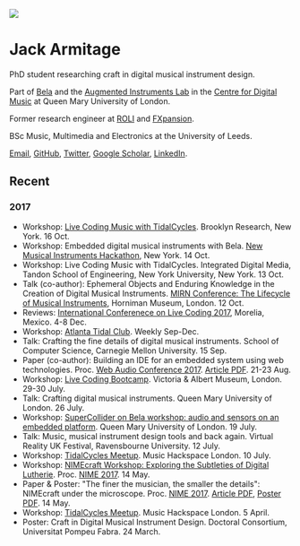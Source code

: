 ![](https://avatars0.githubusercontent.com/u/2885827?v=3&s=40)
# Jack Armitage

PhD student researching craft in digital musical instrument design.

Part of [Bela](http://bela.io) and the [Augmented Instruments Lab](http://instrumentslab.org) in the [Centre for Digital Music](http://c4dm.eecs.qmul.ac.uk) at Queen Mary University of London.

Former research engineer at [ROLI](http://roli.com) and [FXpansion](http://fxpansion.com).

BSc Music, Multimedia and Electronics at the University of Leeds.

[Email](mailto:jack@jackarmitage.com), [GitHub](http://github.com/jarmitage), [Twitter](http://twitter.com/jdkarmitage), [Google Scholar](https://scholar.google.com/citations?user=APvoBhUAAAAJ), [LinkedIn](https://www.linkedin.com/in/jackarmitage/).

## Recent

### 2017
- Workshop: [Live Coding Music with TidalCycles](https://livecoding.eventbrite.com/?aff=ja). Brooklyn Research, New York. 16 Oct.
- Workshop: Embedded digital musical instruments with Bela. [New Musical Instruments Hackathon](http://monthlymusichackathon.org/post/163742188892/new-musical-instruments-hackathon), New York. 14 Oct.
- Workshop: Live Coding Music with TidalCycles. Integrated Digital Media, Tandon School of Engineering, New York University, New York. 13 Oct.
- Talk (co-author): Ephemeral Objects and Enduring Knowledge in the Creation of Digital Musical Instruments. [MIRN Conference: The Lifecycle of Musical Instruments](https://mirn.org.uk/events/), Horniman Museum, London. 12 Oct.
- Reviews: [International Conferenece on Live Coding 2017](http://iclc.livecodenetwork.org/2017/), Morelia, Mexico. 4-8 Dec.
- Workshop: [Atlanta Tidal Club](https://tidalclub.github.io/atlanta). Weekly Sep-Dec.
- Talk: Crafting the fine details of digital musical instruments. School of Computer Science, Carnegie Mellon University. 15 Sep.
- Paper (co-author): Building an IDE for an embedded system using web technologies. Proc. [Web Audio Conference 2017](http://wac.eecs.qmul.ac.uk/). [Article PDF](http://eecs.qmul.ac.uk/~keno/45.pdf). 21-23 Aug.
- Workshop: [Live Coding Bootcamp](https://www.vam.ac.uk/event/pAOm6b3M/live-coding-bootcamp-july-2017). Victoria & Albert Museum, London. 29-30 July.
- Talk: Crafting digital musical instruments. Queen Mary University of London. 26 July.
- Workshop: [SuperCollider on Bela workshop: audio and sensors on an embedded platform](https://www.eventbrite.co.uk/e/supercollider-on-bela-workshop-audio-and-sensors-on-an-embedded-platform-tickets-35688190338#). Queen Mary University of London. 19 July.
- Talk: Music, musical instrument design tools and back again. Virtual Reality UK Festival, Ravensbourne University. 12 July.
- Workshop: [TidalCycles Meetup](http://musichackspace.org/events/meetup-tidalcycles-calum-gunn-2/). Music Hackspace London. 10 July.
- Workshop: [NIMEcraft Workshop: Exploring the Subtleties of Digital Lutherie](https://github.com/AugmentedInstrumentsLab/NIMEcraftWorkshop). Proc. [NIME 2017](http://nime2017.org). 14 May.
- Paper & Poster: "The finer the musician, the smaller the details": NIMEcraft under the microscope. Proc. [NIME 2017](http://nime2017.org). [Article PDF](https://github.com/jarmitage/jarmitage.github.io/raw/master/work/2017/2017_Armitage_NIMEcraft.pdf), [Poster PDF](https://github.com/jarmitage/jarmitage.github.io/raw/master/work/2017/2017_Armitage_NIMEcraft_Poster.pdf). 14 May.
- Workshop: [TidalCycles Meetup](http://musichackspace.org/events/music-hackspace-presents-first-london-tidalcycles-meetup/). Music Hackspace London. 5 April.
- Poster: Craft in Digital Musical Instrument Design. Doctoral Consortium, Universitat Pompeu Fabra. 24 March.
